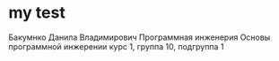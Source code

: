 # my test
Бакумнко
Данила 
Владимирович
Программная инженерия
Основы программной инжерении
курс 1, группа 10, подгруппа 1
